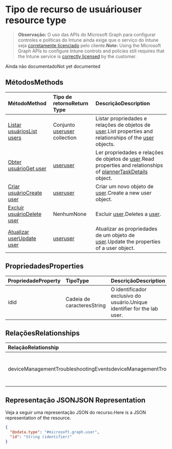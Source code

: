 # <a name="user-resource-type"></a><span data-ttu-id="ed0ea-101">Tipo de recurso de usuário</span><span class="sxs-lookup"><span data-stu-id="ed0ea-101">user resource type</span></span>

> <span data-ttu-id="ed0ea-102">**Observação:** O uso das APIs do Microsoft Graph para configurar controles e políticas do Intune ainda exige que o serviço do Intune seja [corretamente licenciado](https://go.microsoft.com/fwlink/?linkid=839381) pelo cliente.</span><span class="sxs-lookup"><span data-stu-id="ed0ea-102">**Note:** Using the Microsoft Graph APIs to configure Intune controls and policies still requires that the Intune service is [correctly licensed](https://go.microsoft.com/fwlink/?linkid=839381) by the customer.</span></span>

<span data-ttu-id="ed0ea-103">Ainda não documentado</span><span class="sxs-lookup"><span data-stu-id="ed0ea-103">Not yet documented</span></span>
## <a name="methods"></a><span data-ttu-id="ed0ea-104">Métodos</span><span class="sxs-lookup"><span data-stu-id="ed0ea-104">Methods</span></span>
|<span data-ttu-id="ed0ea-105">Método</span><span class="sxs-lookup"><span data-stu-id="ed0ea-105">Method</span></span>|<span data-ttu-id="ed0ea-106">Tipo de retorno</span><span class="sxs-lookup"><span data-stu-id="ed0ea-106">Return Type</span></span>|<span data-ttu-id="ed0ea-107">Descrição</span><span class="sxs-lookup"><span data-stu-id="ed0ea-107">Description</span></span>|
|:---|:---|:---|
|[<span data-ttu-id="ed0ea-108">Listar usuários</span><span class="sxs-lookup"><span data-stu-id="ed0ea-108">List users</span></span>](../api/intune_troubleshooting_user_list.md)|<span data-ttu-id="ed0ea-109">Conjunto [user](../resources/intune_troubleshooting_user.md)</span><span class="sxs-lookup"><span data-stu-id="ed0ea-109">[user](../resources/intune_troubleshooting_user.md) collection</span></span>|<span data-ttu-id="ed0ea-110">Listar propriedades e relações de objetos de [user](../resources/intune_troubleshooting_user.md).</span><span class="sxs-lookup"><span data-stu-id="ed0ea-110">List properties and relationships of the [user](../resources/intune_troubleshooting_user.md) objects.</span></span>|
|[<span data-ttu-id="ed0ea-111">Obter usuário</span><span class="sxs-lookup"><span data-stu-id="ed0ea-111">Get user</span></span>](../api/intune_troubleshooting_user_get.md)|[<span data-ttu-id="ed0ea-112">user</span><span class="sxs-lookup"><span data-stu-id="ed0ea-112">user</span></span>](../resources/intune_troubleshooting_user.md)|<span data-ttu-id="ed0ea-113">Ler propriedades e relações de objetos de [user](../resources/intune_troubleshooting_user.md).</span><span class="sxs-lookup"><span data-stu-id="ed0ea-113">Read properties and relationships of [plannerTaskDetails](../resources/intune_troubleshooting_user.md) object.</span></span>|
|[<span data-ttu-id="ed0ea-114">Criar usuário</span><span class="sxs-lookup"><span data-stu-id="ed0ea-114">Create user</span></span>](../api/intune_troubleshooting_user_create.md)|[<span data-ttu-id="ed0ea-115">user</span><span class="sxs-lookup"><span data-stu-id="ed0ea-115">user</span></span>](../resources/intune_troubleshooting_user.md)|<span data-ttu-id="ed0ea-116">Criar um novo objeto de [user](../resources/intune_troubleshooting_user.md).</span><span class="sxs-lookup"><span data-stu-id="ed0ea-116">Create a new user object.</span></span>|
|[<span data-ttu-id="ed0ea-117">Excluir usuário</span><span class="sxs-lookup"><span data-stu-id="ed0ea-117">Delete user</span></span>](../api/intune_troubleshooting_user_delete.md)|<span data-ttu-id="ed0ea-118">Nenhum</span><span class="sxs-lookup"><span data-stu-id="ed0ea-118">None</span></span>|<span data-ttu-id="ed0ea-119">Excluir [user](../resources/intune_troubleshooting_user.md).</span><span class="sxs-lookup"><span data-stu-id="ed0ea-119">Deletes a [user](../resources/intune_troubleshooting_user.md).</span></span>|
|[<span data-ttu-id="ed0ea-120">Atualizar user</span><span class="sxs-lookup"><span data-stu-id="ed0ea-120">Update user</span></span>](../api/intune_troubleshooting_user_update.md)|[<span data-ttu-id="ed0ea-121">user</span><span class="sxs-lookup"><span data-stu-id="ed0ea-121">user</span></span>](../resources/intune_troubleshooting_user.md)|<span data-ttu-id="ed0ea-122">Atualizar as propriedades de um objeto de [user](../resources/intune_troubleshooting_user.md).</span><span class="sxs-lookup"><span data-stu-id="ed0ea-122">Update the properties of a user object.</span></span>|

## <a name="properties"></a><span data-ttu-id="ed0ea-123">Propriedades</span><span class="sxs-lookup"><span data-stu-id="ed0ea-123">Properties</span></span>
|<span data-ttu-id="ed0ea-124">Propriedade</span><span class="sxs-lookup"><span data-stu-id="ed0ea-124">Property</span></span>|<span data-ttu-id="ed0ea-125">Tipo</span><span class="sxs-lookup"><span data-stu-id="ed0ea-125">Type</span></span>|<span data-ttu-id="ed0ea-126">Descrição</span><span class="sxs-lookup"><span data-stu-id="ed0ea-126">Description</span></span>|
|:---|:---|:---|
|<span data-ttu-id="ed0ea-127">id</span><span class="sxs-lookup"><span data-stu-id="ed0ea-127">id</span></span>|<span data-ttu-id="ed0ea-128">Cadeia de caracteres</span><span class="sxs-lookup"><span data-stu-id="ed0ea-128">String</span></span>|<span data-ttu-id="ed0ea-129">O identificador exclusivo do usuário.</span><span class="sxs-lookup"><span data-stu-id="ed0ea-129">Unique identifier for the lab user.</span></span>|

## <a name="relationships"></a><span data-ttu-id="ed0ea-130">Relações</span><span class="sxs-lookup"><span data-stu-id="ed0ea-130">Relationships</span></span>
|<span data-ttu-id="ed0ea-131">Relação</span><span class="sxs-lookup"><span data-stu-id="ed0ea-131">Relationship</span></span>|<span data-ttu-id="ed0ea-132">Tipo</span><span class="sxs-lookup"><span data-stu-id="ed0ea-132">Type</span></span>|<span data-ttu-id="ed0ea-133">Descrição</span><span class="sxs-lookup"><span data-stu-id="ed0ea-133">Description</span></span>|
|:---|:---|:---|
|<span data-ttu-id="ed0ea-134">deviceManagementTroubleshootingEvents</span><span class="sxs-lookup"><span data-stu-id="ed0ea-134">deviceManagementTroubleshootingEvents</span></span>|<span data-ttu-id="ed0ea-135">Conjunto [deviceManagementTroubleshootingEvent](../resources/intune_troubleshooting_devicemanagementtroubleshootingevent.md)</span><span class="sxs-lookup"><span data-stu-id="ed0ea-135">[deviceManagementTroubleshootingEvent](../resources/intune_troubleshooting_devicemanagementtroubleshootingevent.md) collection</span></span>|<span data-ttu-id="ed0ea-136">A lista de eventos de solução de problemas desse usuário.</span><span class="sxs-lookup"><span data-stu-id="ed0ea-136">The list of troubleshooting events for this user.</span></span>|

## <a name="json-representation"></a><span data-ttu-id="ed0ea-137">Representação JSON</span><span class="sxs-lookup"><span data-stu-id="ed0ea-137">JSON Representation</span></span>
<span data-ttu-id="ed0ea-138">Veja a seguir uma representação JSON do recurso.</span><span class="sxs-lookup"><span data-stu-id="ed0ea-138">Here is a JSON representation of the resource.</span></span>
<!-- {
  "blockType": "resource",
  "keyProperty": "id",
  "@odata.type": "microsoft.graph.user"
}
-->
``` json
{
  "@odata.type": "#microsoft.graph.user",
  "id": "String (identifier)"
}
```




